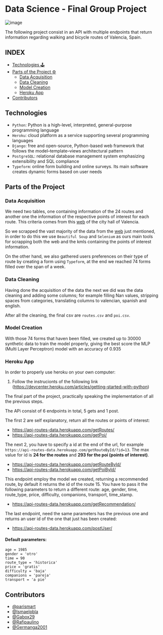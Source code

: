 # Data Science - Final Group Project

![image](https://web-static.wrike.com/blog/content/uploads/2019/05/API-Wrike-.jpg?av=8d387ac3ad145fbd322ff0d641cd1124)

The following project consist in an API with multiple endpoints that return information regarding walking and bicycle routes of Valencia, Spain.

## INDEX

- [Technologies 🕹](#technologies)
- [Parts of the Project ⚙](#parts-of-the-project)
	- [Data Acquisition](#data-acquisition)
	- [Data Cleaning](#data-cleaning)
	- [Model Creation](#model-creation)
	- [Heroku App](#heroku-app)
- [Contributors](#contributors)

## Technologies

- `Python`: Python is a high-level, interpreted, general-purpose programming language
- `Heroku`: cloud platform as a service supporting several programming languages
- `Django`:  free and open-source, Python-based web framework that follows the model–template–views architectural pattern
- `PostgreSQL`:  relational database management system emphasizing extensibility and SQL compliance
- `Typeform`: online form building and online surveys. Its main software creates dynamic forms based on user needs

## Parts of the Project

### Data Acquisition

We need two tables, one containing information of the 24 routes and another one the information of the respective points of interest for each route. This criteria comes from this [web](https://cultural.valencia.es/es/rutas/) of the city hall of Valencia.

So we scrapped the vast majority of the data from the [web](https://cultural.valencia.es/es/rutas/) just mentioned, in order to do this we use `Beautiful Soup` and `Selenium` as ours main tools for scrapping both the web and the kmls containing the points of interest information.

On the other hand, we also gathered users preferences on their type of route by creating a form using `Typeform`, at the end we reached 74 forms filled over the span of a week.

### Data Cleaning

Having done the acquisition of the data the next we did was the data cleaning and adding some columns; for example filling Nan values, stripping spaces from categories, translating columns to valencian, spanish and english.

After all the cleaning, the final csv are `routes.csv` and `poi.csv`.

### Model Creation

With those 74 forms that haven been filled, we created up to 30000 synthetic data to train the model properly, giving the best score the MLP (Multi Layer Perceptron) model with an accuracy of 0.935

### Heroku App

In order to properly use heroku on your own computer:

1. Follow the instrucionts of the following link (https://devcenter.heroku.com/articles/getting-started-with-python)

The final part of the project, practically speaking the implementation of all the previous steps.

The APi consist of 6 endpoints in total, 5 gets and 1 post.

The first 2 are self explanatory, return all the routes or points of interest: 
- https://api-routes-data.herokuapp.com/getRoutes/
- https://api-routes-data.herokuapp.com/getPoi/

The next 2, you have to specify a id at the end of the url, for example `https://api-routes-data.herokuapp.com/getRouteById/?id=13`. The max value for id is **24 for the routes** and **293 for the poi (points of interest)**.
- https://api-routes-data.herokuapp.com/getRouteById/
- https://api-routes-data.herokuapp.com/getPoiById/

This endpoint employ the model we created, returning a recommended route, by default it returns the id of the route 15. You have to pass it the following parameters to return a different route:  age, gender, time, route_type, price, difficulty, companions, transport, time_stamp.

- https://api-routes-data.herokuapp.com/getRecommendation/

The last endpoint, need the same parameters has the previous one and returns an user id of the one that just has been created:
- https://api-routes-data.herokuapp.com/postUser/

#### Default parameters:
    age = 1985
    gender = 'otro'
    time = 90
    route_type = 'historica'
    price = 'gratis'
    difficulty = 'baja'
    companions = 'pareja'
    transport = 'a pie'

## Contributors

- [@parismart](https://github.com/parismart)
- [@Ismaelpbla](https://github.com/Ismaelpbla)
- [@Gabox29](https://github.com/Gabox29)
- [@Rafipaulino](https://github.com/Rafipaulino)
- [@Germanga2001](https://github.com/Germanga2001)
